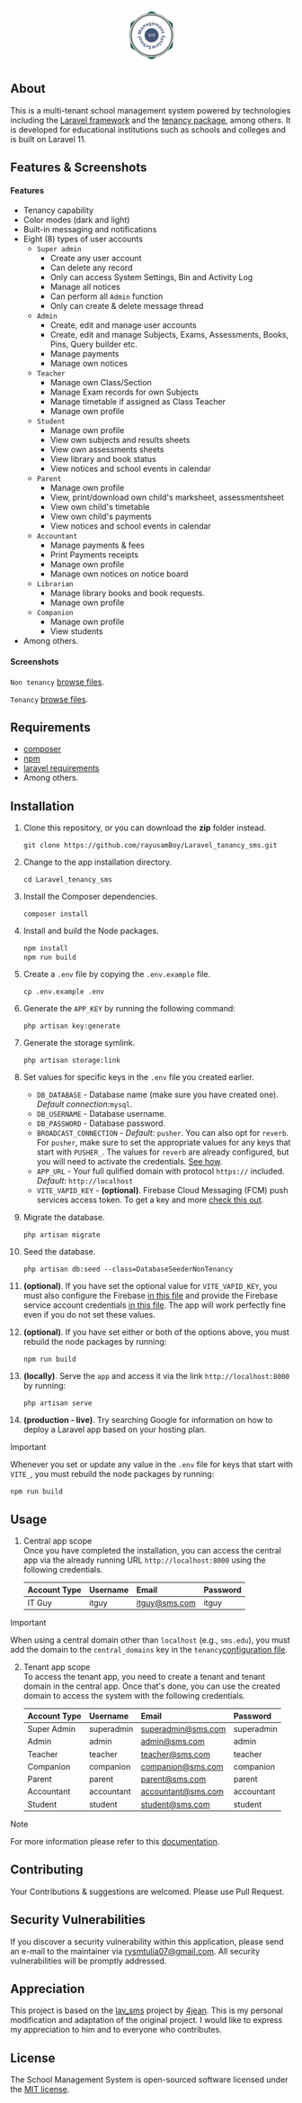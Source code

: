 <p align="center"><a href="https://github.com/rayusamBoy/laravel_sms" target="_blank"><img src="public/images/icons/icon-rounded.png" width="100" alt="SMS Logo"></a></p>

## About

This is a multi-tenant school management system powered by technologies including the [Laravel framework](https://laravel.com) and the [tenancy package](https://tenancyforlaravel.com), among others. It is developed for educational institutions such as schools and colleges and is built on Laravel 11.

## Features & Screenshots

#### Features

* Tenancy capability
* Color modes (dark and light)
* Built-in messaging and notifications
* Eight (8) types of user accounts
  - `Super admin`
    - Create any user account
    - Can delete any record
    - Only can access System Settings, Bin and Activity Log
    - Manage all notices
    - Can perform all `Admin` function
    - Only can create & delete message thread
  - `Admin`
    - Create, edit and manage user accounts
    - Create, edit and manage Subjects, Exams, Assessments, Books, Pins, Query builder etc.
    - Manage payments
    - Manage own notices
  - `Teacher`
    - Manage own Class/Section
    - Manage Exam records for own Subjects
    - Manage timetable if assigned as Class Teacher
    - Manage own profile
  - `Student`
    - Manage own profile
    - View own subjects and results sheets
    - View own assessments sheets
    - View library and book status
    - View notices and school events in calendar
  - `Parent`
    - Manage own profile
    - View, print/download own child's marksheet, assessmentsheet
    - View own child's timetable
    - View own child's payments
    - View notices and school events in calendar
  - `Accountant`
    - Manage payments & fees
    - Print Payments receipts
    - Manage own profile
    - Manage own notices on notice board
  - `Librarian`
    - Manage library books and book requests.
    - Manage own profile
  - `Companion`
    - Manage own profile
    - View students
* Among others.

#### Screenshots<br>

`Non tenancy` [browse files](/public/images/screenshots/non_tenancy/).

`Tenancy` [browse files](/public/images/screenshots/tenancy/).

## Requirements

* [composer](https://getcomposer.org/)
* [npm](https://www.npmjs.com/)
* [laravel requirements](https://laravel.com/docs/11.x/deployment#server-requirements)
* Among others.

## Installation

1. Clone this repository, or you can download the **zip** folder instead.

   ```
   git clone https://github.com/rayusamBoy/Laravel_tanancy_sms.git
   ```
2. Change to the app installation directory.

   ```
   cd Laravel_tenancy_sms
   ```
3. Install the Composer dependencies.

   ```
   composer install
   ```
4. Install and build the Node packages.

   ```
   npm install
   npm run build
   ```
5. Create a `.env` file by copying the `.env.example` file.

   ```
   cp .env.example .env
   ```
6. Generate the `APP_KEY` by running the following command:

   ```
   php artisan key:generate
   ```
7. Generate the storage symlink.

   ```
   php artisan storage:link
   ```
8. Set values for specific keys in the `.env` file you created earlier.

   - `DB_DATABASE` - Database name (make sure you have created one). *Default connection:*`mysql`.
   - `DB_USERNAME` - Database username.
   - `DB_PASSWORD` - Database password.
   - `BROADCAST_CONNECTION` - *Default:* `pusher`. You can also opt for `reverb`. For `pusher`, make sure to set the appropriate values for any keys that start with `PUSHER_`. The values for `reverb` are already configured, but you will need to activate the credentials. [See how](resources/js/bootstrap.js).
   - `APP_URL` - Your full qulified domain with protocol `https://` included. *Default:* `http://localhost`
   - `VITE_VAPID_KEY` - **(optional)**. Firebase Cloud Messaging (FCM) push services access token. To get a key and more [check this out](https://firebase.google.com/docs/cloud-messaging).
9. Migrate the database.

   ```
   php artisan migrate
   ```
10. Seed the database.

      ```
      php artisan db:seed --class=DatabaseSeederNonTenancy
      ```
11. **(optional)**. If you have set the optional value for `VITE_VAPID_KEY`, you must also configure the Firebase [in this file](public/assets/js/firebase-config.js) and provide the Firebase service account credentials [in this file](storage/app/firebase/service-account-credentials.json). The app will work perfectly fine even if you do not set these values.
12. **(optional)**. If you have set either or both of the options above, you must rebuild the node packages by running:

    ```
    npm run build
    ```
13. **(locally)**. Serve the `app` and access it via the link `http://localhost:8000` by running:

    ```
    php artisan serve
    ```
14. **(production - live)**. Try searching Google for information on how to deploy a Laravel app based on your hosting plan.

> [!IMPORTANT]
> Whenever you set or update any value in the `.env` file for keys that start with `VITE_`, you must rebuild the node packages by running:
>
> ```
> npm run build
> ```

## Usage

1. Central app scope <br>
   Once you have completed the installation, you can access the central app via the already running URL `http://localhost:8000` using the following credentials.


   | Account Type | Username | Email         | Password |
   | ------------ | -------- | ------------- | -------- |
   | IT Guy       | itguy    | itguy@sms.com | itguy    |

> [!IMPORTANT]
> When using a central domain other than `localhost` (e.g., `sms.edu`), you must add the domain to the `central_domains` key in the `tenancy`[configuration file](config/tenancy.php).

2. Tenant app scope<br>
   To access the tenant app, you need to create a tenant and tenant domain in the central app. Once that's done, you can use the created domain to access the system with the following credentials.


   | Account Type | Username   | Email              | Password   |
   | ------------ | ---------- | ------------------ | ---------- |
   | Super Admin  | superadmin | superadmin@sms.com | superadmin |
   | Admin        | admin      | admin@sms.com      | admin      |
   | Teacher      | teacher    | teacher@sms.com    | teacher    |
   | Companion    | companion  | companion@sms.com  | companion  |
   | Parent       | parent     | parent@sms.com     | parent     |
   | Accountant   | accountant | accountant@sms.com | accountant |
   | Student      | student    | student@sms.com    | student    |

> [!NOTE]
> For more information please refer to this [documentation](https://tenancyforlaravel.com).

## Contributing

Your Contributions & suggestions are welcomed. Please use Pull Request.

## Security Vulnerabilities

If you discover a security vulnerability within this application, please send an e-mail to the maintainer via [rysmtulia07@gmail.com](mailto:rysmtulia07@gmail.com). All security vulnerabilities will be promptly addressed.

## Appreciation

This project is based on the [lav_sms](https://github.com/4jean/lav_sms) project by [4jean](https://github.com/4jean). This is my personal modification and adaptation of the original project. I would like to express my appreciation to him and to everyone who contributes.

## License

The School Management System is open-sourced software licensed under the [MIT license](https://opensource.org/licenses/MIT).
